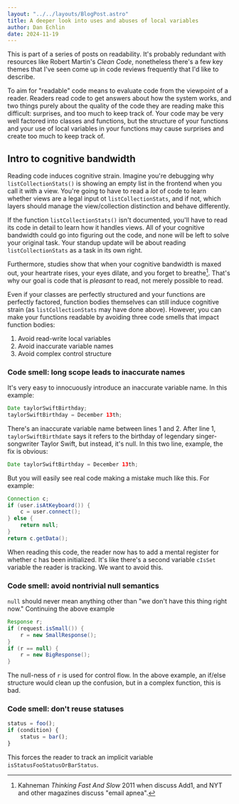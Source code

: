```yaml
---
layout: "../../layouts/BlogPost.astro"
title: A deeper look into uses and abuses of local variables
author: Dan Echlin
date: 2024-11-19
---
```


This is part of a series of posts on readability. It's probably redundant with resources like Robert Martin's *Clean Code*, nonetheless there's a few key themes that I've seen come up in code reviews frequently that I'd like to describe.

To aim for "readable" code means to evaluate code from the viewpoint of a reader. Readers read code to get answers about how the system works, and two things purely about the quality of the code they are reading make this difficult: surprises, and too much to keep track of. Your code may be very well factored into classes and functions, but the structure of your functions and your use of local variables in your functions may cause surprises and create too much to keep track of.

## Intro to cognitive bandwidth

Reading code induces cognitive strain. Imagine you're debugging why `listCollectionStats()` is showing an empty list in the frontend when you call it with a view. You're going to have to read a *lot* of code to learn whether views are a legal input ot `listCollectionStats`, and if not, which layers should manage the view/collection distinction and behave differently.

If the function `listCollectionStats()` isn't documented, you'll have to read its code in detail to learn how it handles views. All of your cognitive bandwidth could go into figuring out the code, and none will be left to solve your original task. Your standup update will be about reading `listCollectionStats` as a task in its own right.

Furthermore, studies show that when your cognitive bandwidth is maxed out, your heartrate rises, your eyes dilate, and you forget to breathe[^1]. That's why our goal is code that is *pleasant* to read, not merely possible to read.

Even if your classes are perfectly structured and your functions are perfectly factored, function bodies themselves can still induce cognitive strain (as `listCollectionStats` may have done above). However, you can make your functions readable by avoiding three code smells that impact function bodies:

1. Avoid read-write local variables
2. Avoid inaccurate variable names
3. Avoid complex control structure

### Code smell: long scope leads to inaccurate names

It's very easy to innocuously introduce an inaccurate variable name. In this example:

```Java
Date taylorSwiftBirthday;
taylorSwiftBirthday = December 13th;
```
There's an inaccurate variable name between lines 1 and 2. After line 1, `taylorSwiftBirthdate` says it refers to the birthday of legendary singer-songwriter Taylor Swift, but instead, it's null. In this two line, example, the fix is obvious:

```Java
Date taylorSwiftBirthday = December 13th;
```

But you will easily see real code making a mistake much like this. For example:

```Java
Connection c;
if (user.isAtKeyboard()) {
    c = user.connect();
} else {
    return null;
}
return c.getData();
```

When reading this code, the reader now has to add a mental register for whether c has been initialized. It's like there's a second variable `cIsSet` variable the reader is tracking. We want to avoid this.







[^1]: Kahneman *Thinking Fast And Slow* 2011 when discuss Add1, and NYT and other magazines discuss "email apnea".

### Code smell: avoid nontrivial null semantics

`null` should never mean anything other than "we don't have this thing right now." Continuing the above example

```Java
Response r;
if (request.isSmall()) {
    r = new SmallResponse();
}
if (r == null) {
    r = new BigResponse();
}
```

The null-ness of `r` is used for control flow. In the above example, an if/else structure would clean up the confusion, but in a complex function, this is bad.

### Code smell: don't reuse statuses

```Typescript
status = foo();
if (condition) {
    status = bar();
}
```

This forces the reader to track an implicit variable `isStatusFooStatusOrBarStatus`. 